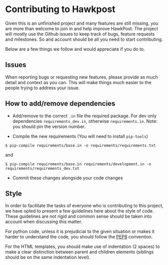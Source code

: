 # Contributing to Hawkpost

Given this is an unfinished project and many features are still missing, you are more than welcome to join in and help improve HawkPost. The project will mostly use the Github issues to keep track of bugs, feature requests and milestones. So and account should be all you need to start contributing.

Below are a few things we follow and would appreciate if you do to.

## Issues

When reporting bugs or requesting new features, please provide as much detail and context as you can. This will make things much easier to the people trying to address your issue.

## How to add/remove dependencies

* Add/remove to the correct `.in` file the required package. For dev only dependencies `requirements_dev.in`, otherwise `requirements.in`. Note: you should pin the version number.

* Compile the new requirements (You will need to install `pip-tools`)

```
$ pip-compile requirements/base.in -o requirements/requirements.txt
```

and 

```
$ pip-compile requirements/base.in requirements/development.in -o requirements/requirements_dev.txt
```

* Commit these changes alongside your code changes

## Style

In order to facilitate the tasks of everyone who is contributing to this project, we have opted to present a few guidelines here about the style of code. These guidelines are not rigid and common sense should be taken into account when discussing this matter.

For python code, unless it is prejudicial to the given situation or makes it harder to understand the code, you should follow the [PEP8](https://www.python.org/dev/peps/pep-0008/) convention.

For the HTML templates, you should make use of indentation (2 spaces) to make a clear distinction between parent and children elements (siblings should be on the same indentation level).
